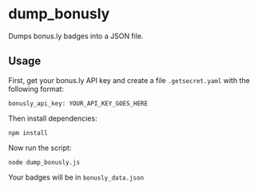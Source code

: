 # dump_bonusly

Dumps bonus.ly badges into a JSON file.

## Usage

First, get your bonus.ly API key and create a file `.getsecret.yaml` with the following format:

```
bonusly_api_key: YOUR_API_KEY_GOES_HERE
```

Then install dependencies:

```
npm install
```

Now run the script:

```
node dump_bonusly.js
```

Your badges will be in `bonusly_data.json`
